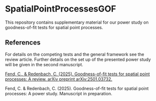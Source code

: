 # SpatialPointProcessesGOF

This repository contains supplementary material for our power study on goodness-of-fit tests for spatial point processes.

## References

For details on the competing tests and the general framework see the review article. Further details on the set up of the presented power study will be given in the second manuscript.

[Fend, C., & Redenbach, C. (2025). Goodness-of-fit tests for spatial point processes: A review. arXiv preprint arXiv:2501.03732.](https://arxiv.org/abs/2501.03732)

Fend, C. & Redenbach, C. (2025). Goodness-of-fit tests for spatial point processes: A power study. Manuscript in preparation.

